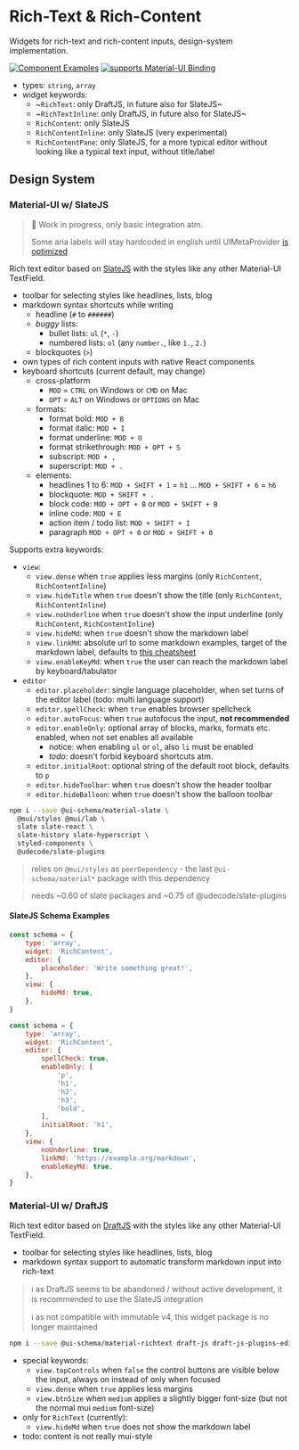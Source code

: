 # Rich-Text & Rich-Content

Widgets for rich-text and rich-content inputs, design-system implementation.

[![Component Examples](https://img.shields.io/badge/Examples-green?labelColor=1d3d39&color=1a6754&logoColor=ffffff&style=flat-square&logo=plex)](#demo-ui-generator) [![supports Material-UI Binding](https://img.shields.io/badge/Material-green?labelColor=1a237e&color=0d47a1&logoColor=ffffff&style=flat-square&logo=mui)](#material-ui)

- types: `string`, `array`
- widget keywords:
    - ~`RichText`: only DraftJS, in future also for SlateJS~
    - ~`RichTextInline`: only DraftJS, in future also for SlateJS~
    - `RichContent`: only SlateJS
    - `RichContentInline`: only SlateJS (very experimental)
    - `RichContentPane`: only SlateJS, for a more typical editor without looking like a typical text input, without title/label

## Design System

### Material-UI w/ SlateJS

> 🚧 Work in progress, only basic integration atm.
>
> Some aria labels will stay hardcoded in english until UIMetaProvider [is optimized](https://github.com/ui-schema/ui-schema/issues/80)

Rich text editor based on [SlateJS](https://www.slatejs.org/) with the styles like any other Material-UI TextField.

- toolbar for selecting styles like headlines, lists, blog
- markdown syntax shortcuts while writing
    - headline (`#` to `######`)
    - *buggy* lists:
        - bullet lists: `ul` (`*`, `-`)
        - numbered lists: `ol` (any `number.`, like `1.`, `2.`)
    - blockquotes (`>`)
- own types of rich content inputs with native React components
- keyboard shortcuts (current default, may change)
    - cross-platform
        - `MOD` = `CTRL` on Windows or `CMD` on Mac
        - `OPT` = `ALT` on Windows or `OPTIONS` on Mac
    - formats:
        - format bold: `MOD + B`
        - format italic: `MOD + I`
        - format underline: `MOD + U`
        - format strikethrough: `MOD + OPT + S`
        - subscript: `MOD + ,`
        - superscript: `MOD + .`
    - elements:
        - headlines 1 to 6: `MOD + SHIFT + 1` = `h1` ... `MOD + SHIFT + 6` = `h6`
        - blockquote: `MOD + SHIFT + .`
        - block code: `MOD + OPT + B` or `MOD + SHIFT + B`
        - inline code: `MOD + E`
        - action item / todo list: `MOD + SHIFT + I`
        - paragraph `MOD + OPT + 0` or `MOD + SHIFT + 0`

Supports extra keywords:

- `view`:
    - `view.dense` when `true` applies less margins (only `RichContent`, `RichContentInline`)
    - `view.hideTitle` when `true` doesn't show the title (only `RichContent`, `RichContentInline`)
    - `view.noUnderline` when `true` doesn't show the input underline (only `RichContent`, `RichContentInline`)
    - `view.hideMd`: when `true` doesn't show the markdown label
    - `view.linkMd`: absolute url to some markdown examples, target of the markdown label, defaults to [this cheatsheet]('https://github.com/adam-p/markdown-here/wiki/Markdown-Cheatsheet')
    - `view.enableKeyMd`: when `true` the user can reach the markdown label by keyboard/tabulator
- `editor`
    - `editor.placeholder`: single language placeholder, when set turns of the editor label (todo: multi language support)
    - `editor.spellCheck`: when `true` enables browser spellcheck
    - `editor.autoFocus`: when `true` autofocus the input, **not recommended**
    - `editor.enableOnly`: optional array of blocks, marks, formats etc. enabled, when not set enables all available
        - notice: when enabling `ul` or `ol`, also `li` must be enabled
        - *todo:* doesn't forbid keyboard shortcuts atm.
    - `editor.initialRoot`: optional string of the default root block, defaults to `p`
    - `editor.hideToolbar`: when `true` doesn't show the header toolbar
    - `editor.hideBalloon`: when `true` doesn't show the balloon toolbar

```bash
npm i --save @ui-schema/material-slate \
  @mui/styles @mui/lab \
  slate slate-react \
  slate-history slate-hyperscript \
  styled-components \
  @udecode/slate-plugins
```

> relies on `@mui/styles` as `peerDependency` - the last `@ui-schema/material*` package with this dependency

> needs ~0.60 of slate packages and ~0.75 of @udecode/slate-plugins

#### SlateJS Schema Examples

```js
const schema = {
    type: 'array',
    widget: 'RichContent',
    editor: {
        placeholder: 'Write something great!',
    },
    view: {
        hideMd: true,
    },
}
```

```js
const schema = {
    type: 'array',
    widget: 'RichContent',
    editor: {
        spellCheck: true,
        enableOnly: [
            'p',
            'h1',
            'h2',
            'h3',
            'bold',
        ],
        initialRoot: 'h1',
    },
    view: {
        noUnderline: true,
        linkMd: 'https://example.org/markdown',
        enableKeyMd: true,
    },
}
```

### Material-UI w/ DraftJS

Rich text editor based on [DraftJS](https://draftjs.org/) with the styles like any other Material-UI TextField.

- toolbar for selecting styles like headlines, lists, blog
- markdown syntax support to automatic transform markdown input into rich-text

> ℹ️ as DraftJS seems to be abandoned / without active development, it is recommended to use the SlateJS integration
>
> ℹ️ as not compatible with immutable v4, this widget package is no longer maintained

```bash
npm i --save @ui-schema/material-richtext draft-js draft-js-plugins-editor
```

- special keywords:
    - `view.topControls` when `false` the control buttons are visible below the input, always on instead of only when focused
    - `view.dense` when `true` applies less margins
    - `view.btnSize` when `medium` applies a slightly bigger font-size (but not the normal mui `medium` font-size)
- only for `RichText` (currently):
    - `view.hideMd` when `true` does not show the markdown label
- todo: content is not really mui-style
